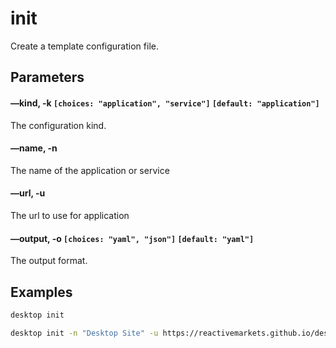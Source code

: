 # init

Create a template configuration file.

## Parameters

#### &ndash;&ndash;kind, -k `[choices: "application", "service"]` `[default: "application"]`

The configuration kind.

#### &ndash;&ndash;name, -n

The name of the application or service

#### &ndash;&ndash;url, -u

The url to use for application

#### &ndash;&ndash;output, -o `[choices: "yaml", "json"]` `[default: "yaml"]`

The output format.

## Examples

<code-group>
<code-block title="Base configuration">

```bash
desktop init
```

</code-block>
<code-block title="Application details">

```bash
desktop init -n "Desktop Site" -u https://reactivemarkets.github.io/desktop/
```

</code-block>
</code-group>

